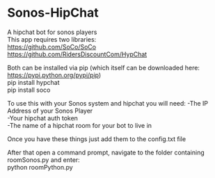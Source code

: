# Sonos-HipChat
A hipchat bot for sonos players<br>
This app requires two libraries:<br>
https://github.com/SoCo/SoCo<br>
https://github.com/RidersDiscountCom/HypChat<br>

Both can be installed via pip (which itself can be downloaded here: https://pypi.python.org/pypi/pip)<br>
pip install hypchat<br>
pip install soco<br>

To use this with your Sonos system and hipchat you will need:
-The IP Address of your Sonos Player<br>
-Your hipchat auth token<br>
-The name of a hipchat room for your bot to live in<br>

Once you have these things just add them to the config.txt file<br>

After that open a command prompt, navigate to the folder containing roomSonos.py and enter:<br>
python roomPython.py<br>
